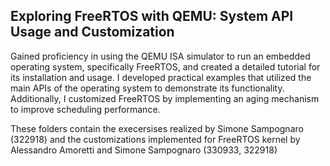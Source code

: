 ## Exploring FreeRTOS with QEMU: System API Usage and Customization

Gained proficiency in using the QEMU ISA simulator to run an embedded operating system, specifically FreeRTOS, and created a detailed tutorial for its installation and usage. I developed practical examples that utilized the main APIs of the operating system to demonstrate its functionality. Additionally, I customized FreeRTOS by implementing an aging mechanism to improve scheduling performance.

These folders contain the execersises realized by Simone Sampognaro (322918) and the customizations implemented for FreeRTOS kernel by Alessandro Amoretti and Simone Sampognaro (330933, 322918)
